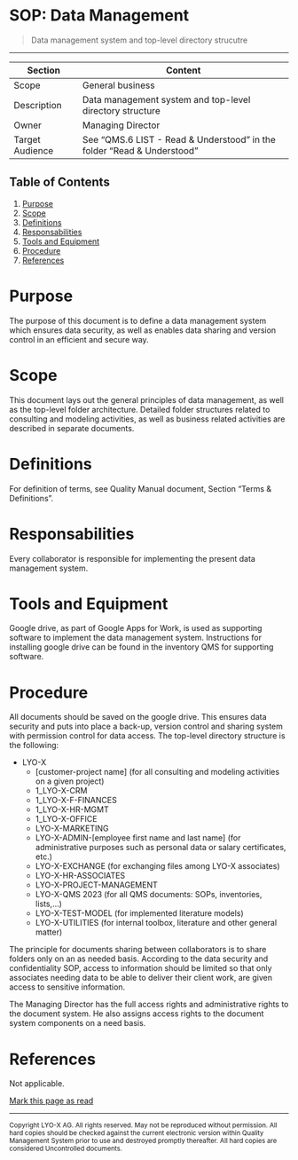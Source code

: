 # SOP: Data Management 
> Data management system and top-level directory strucutre             
---

| Section          | Content  |
|------------------|----------|
| Scope            | General business    |
| Description      | Data management system and top-level directory structure  |
| Owner            | Managing Director   |
| Target Audience  | See “QMS.6 LIST - Read & Understood” in the folder “Read & Understood”   |


## Table of Contents
1. [Purpose](#purpose)
2. [Scope](#scope)
3. [Definitions](#definitions)
4. [Responsabilities](#responsabilities)
5. [Tools and Equipment](#tools-and-equipment)
6. [Procedure](#procedure)
7. [References](#references)
   
# Purpose
The purpose of this document is to define a data management system which ensures data security, as well as enables data sharing and version control in an efficient and secure way. 

# Scope
This document lays out the general principles of data management, as well as the top-level folder architecture. Detailed folder structures related to consulting and modeling activities, as well as business related activities are described in separate documents. 

# Definitions
For definition of terms, see Quality Manual document, Section “Terms & Definitions”. 

# Responsabilities
Every collaborator is responsible for implementing the present data management system.

# Tools and Equipment
Google drive, as part of Google Apps for Work, is used as supporting software to implement the data management system. Instructions for installing google drive can be found in the inventory QMS for supporting software.

# Procedure
All documents should be saved on the google drive. This ensures data security and puts into place a back-up, version control and sharing system with permission control for data access. The top-level directory structure is the following:
* LYO-X
  * [customer-project name] (for all consulting and modeling activities on a given project)
  * 1_LYO-X-CRM
  * 1_LYO-X-F-FINANCES
  * 1_LYO-X-HR-MGMT
  * 1_LYO-X-OFFICE
  * LYO-X-MARKETING
  * LYO-X-ADMIN-[employee first name and last name] (for administrative purposes such as personal data or salary certificates, etc.)
  * LYO-X-EXCHANGE (for exchanging files among LYO-X associates)
  * LYO-X-HR-ASSOCIATES
  * LYO-X-PROJECT-MANAGEMENT
  * LYO-X-QMS 2023 (for all QMS documents: SOPs, inventories, lists,...)
  * LYO-X-TEST-MODEL (for implemented literature models)
  * LYO-X-UTILITIES (for internal toolbox, literature and other general matter)

The principle for documents sharing between collaborators is to share folders only on an as needed basis. According to the data security and confidentiality SOP, access to information should be limited so that only associates needing data to be able to deliver their client work, are given access to sensitive information. 

The Managing Director has the full access rights and administrative rights to the document system. He also assigns access rights to the document system components on a need basis.

# References
Not applicable.

<a class="btn"
   href="https://github.com/LYO-X/SOP-WI/issues/new?template=read.yml&title=Read:+SOP_DataManagement&url=https%3A%2F%2Flyo-x.github.io%2FSOP-WI%2FSOP_DataManagement.html">
  Mark this page as read
</a>

-----

<sub>Copyright LYO-X AG.  All rights reserved.  May not be reproduced without permission. All hard copies should be checked against the current electronic version within Quality Management System prior to use and destroyed promptly thereafter.  All hard copies are considered Uncontrolled documents.<sub> 
